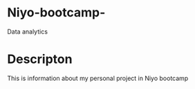 # Niyo-bootcamp-
Data analytics


# Descripton
This is information about my personal project in Niyo bootcamp
